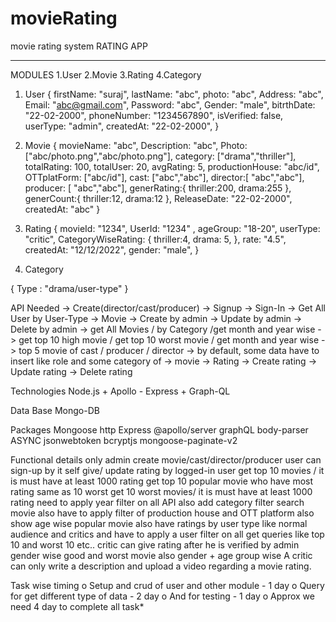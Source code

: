 # movieRating
movie rating system 
RATING APP
_________________________________________________________________________________________________________
MODULES
  1.User
  2.Movie
  3.Rating
  4.Category

1. User
    {
       firstName: "suraj",
       lastName: "abc",
       photo: "abc",
       Address: "abc",
       Email: "abc@gmail.com",
       Password: "abc",
       Gender: "male",
       bitrthDate: "22-02-2000",
       phoneNumber: "1234567890",
       isVerified: false,
       userType: "admin",
       createdAt: "22-02-2000",
    }

2. Movie
    {
      movieName: "abc",
      Description: "abc",
      Photo:["abc/photo.png","abc/photo.png"],
      category: ["drama","thriller"],
      totalRating: 100,
      totalUser: 20,
      avgRating: 5,
      productionHouse: "abc/id",
      OTTplatForm: ["abc/id"],
      cast: ["abc","abc"],
      director:[ "abc","abc"],
      producer: [ "abc","abc"],
      generRating:{
        thriller:200,
        drama:255 
      },
      generCount:{
        thriller:12,
        drama:12 
      },
      ReleaseDate: "22-02-2000",
      createdAt: "abc"
    }

3. Rating
    {
      movieId: "1234",
      UserId: "1234" ,
      ageGroup: "18-20",
      userType: "critic",
      CategoryWiseRating: {
        thriller:4,
        drama: 5,
      },
      rate: "4.5",
      createdAt: "12/12/2022",
      gender: "male",
    }

4. Category

{
   Type : "drama/user-type"
}

API Needed
    -> Create(director/cast/producer)
    -> Signup
    -> Sign-In
    -> Get All User by User-Type
    -> Movie
    -> Create by admin
    -> Update by admin
    -> Delete by admin
    -> get All Movies / by Category /get month and year wise
    -> get top 10 high movie / get top 10 worst movie / get month and year wise
    -> top 5 movie of cast / producer / director
    -> by default, some data have to insert like role and some category of -> movie 
    -> Rating
    -> Create rating
    -> Update rating
    -> Delete rating


Technologies
    Node.js + Apollo - Express + Graph-QL

Data Base
    Mongo-DB

Packages 
    Mongoose
    http
    Express
    @apollo/server
    graphQL
    body-parser
    ASYNC
    jsonwebtoken
    bcryptjs
    mongoose-paginate-v2

Functional details 
    only admin create movie/cast/director/producer
    user can sign-up by it self
    give/ update rating by logged-in user
    get top 10 movies / it is must have at least 1000 rating 
    get top 10 popular movie who have most rating same as 10 worst
    get 10 worst movies/ it is must have at least 1000 rating
    need to apply year filter on all API
    also add category filter
    search movie
    also have to apply filter of production house and OTT platform
    also show age wise popular movie
    also have ratings by user type like normal audience and critics and have to apply a user filter on all get queries like top 10 and worst 10 etc..
    critic can give rating after he is verified by admin 
    gender wise good and worst movie also gender + age group wise 
    A critic can only write a description and upload a video regarding a movie rating. 

Task wise timing
    o   Setup and crud of user and other module - 1 day
    o   Query for get different type of data - 2 day
    o   And for testing - 1 day
    o   Approx we need 4 day to complete all task*
